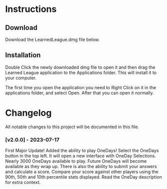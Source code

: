 # Instructions
## Download

Download the LearnedLeague.dmg file below.

## Installation

Double Click the newly downloaded dmg file to open it and then drag the Learned League application to the Applications folder. This will install it to your computer.

The first time you open the application you need to Right Click on it in the applications folder, and select Open. After that you can open it normally.

# Changelog
All notable changes to this project will be documented in this file.

### [v2.0.0] - 2023-07-17

First Major Update! Added the ability to play OneDays! Select the OneDays button in the top left. It will open a new interface with OneDay Selections. Nearly 3000 OneDays available to play. Future OneDays will become available as they wrap up. There is also the ability to submit your answers and calculate a score. Compare your score against other players using the 90th, 50th and 10th percentile stats displayed. Read the OneDay description for extra context.